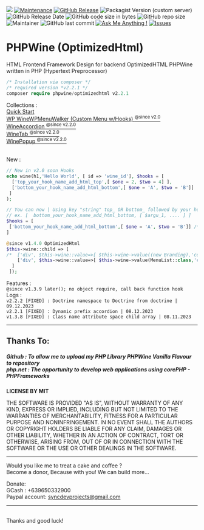 <img src="https://img.shields.io/badge/license-MIT-blue">  [![Maintenance](https://img.shields.io/badge/Maintained%3F-yes-green.svg)](https://github.com/PHPWine/PHPWine/graphs/commit-activity) [![GitHub Release](https://img.shields.io/github/release/PHPWine/PHPWine.svg?style=flat)](https://github.com/PHPWine/PHPWine/releases) ![Packagist Version (custom server)](https://img.shields.io/packagist/v/phpwine/optimizedhtml?color=orange) ![GitHub Release Date](https://img.shields.io/github/release-date/PHPWine/PHPWine) ![GitHub code size in bytes](https://img.shields.io/github/languages/code-size/PHPWine/PHPWine) ![GitHub repo size](https://img.shields.io/github/repo-size/PHPWine/PHPWine) ![Maintainer](https://img.shields.io/badge/maintainer-nielsoffice-green) ![GitHub last commit](https://img.shields.io/github/last-commit/PHPWine/PHPWine) [![Ask Me Anything !](https://img.shields.io/badge/Ask%20me-anything-1abc9c.svg)](https://github.com/PHPWine/PHPWine/issues/new) [![Issues](https://img.shields.io/github/issues-raw/PHPWine/PHPWine.svg?maxAge=25000)](https://github.com/PHPWine/PHPWine/issues)


# PHPWine (OptimizedHtml)
HTML Frontend Framework Design for backend OptimizedHTML PHPWine written in PHP (Hypertext Preprocessor) 

```PHP
/* Installation via composer */ 
/* required version *v2.2.1 */
composer require phpwine/optimizedhtml v2.2.1
```
Collections : 
<br /> <a href="https://phpwine.github.io/documents/#w_quickstart">Quick Start </a>
<br /> <a href="https://github.com/PHPWine/WineWPMenuWalker"> WP WineWPMenuWalker (Custom Menu w/Hooks) <sup>@since v2.0</sup> </a>
<br /> <a href="https://github.com/PHPWine/WineAccordion"> WineAccordion <sup>@since v2.2.0</sup> </a>
<br /> <a href="https://github.com/PHPWine/WineTab"> WineTab <sup>@since v2.2.0</sup> </a>
<br /> <a href="https://github.com/PHPWine/WinePopup"> WinePopup <sup>@since v2.2.0</sup> </a>

<br /> New :
```PHP
// New in v2.0 soon Hooks 
echo wine(h1,'Hello World', [ id => 'wine_id'], $hooks = [
  ['top_your_hook_name_add_html_top',[ $one = 2, $two = 4] ],
  ['bottom_your_hook_name_add_html_bottom',[ $one = 'A', $two = 'B']]
 ]  
);

// You can now | Using key "string" top_ OR bottom_ followed by your hook name ... 
// ex. [  bottom_your_hook_name_add_html_bottom, [ $argu_1, .... ] ]
$hooks = [
 ['bottom_your_hook_name_add_html_bottom',[ $one = 'A', $two = 'B']] /* this will display in the bottom element html */
]  
```
``` PHP
@since v1.4.0 OptimizedHtml
$this->wine::child => [
/*  ['div', $this->wine::value=>[ $this->wine->value((new Branding),'component_top_logo_header')]], this still works anyway */
    ['div', $this->wine::value=>[ $this->wine->value(MenuList::class,'component_top_right_menu', $this->links ) ]]
  ]
 ]);
```

Features :
<br /> ``` @since v1.3.9 later(); no object require, call back function hook ```
<br />
Logs :
<br /> ``` v2.2.2 [FIXED] : Doctrine namespace to Doctrine from doctrine | 09.12.2023 ```
<br /> ``` v2.2.1 [FIXED] : Dynamic prefix accordion | 08.12.2023 ```
<br /> ``` v1.3.8 [FIXED] : Class name attribute space child array | 08.11.2023 ```

<hr /> 

<h2>Thanks To:</h2>
<h5>
Github : To allow me to upload my PHP Library PHPWine Vanilla Flavour to repository<br /> 
php.net : The opportunity to develop web applications using corePHP - PHPFrameworks<br />
</h5>

__LICENSE BY MIT__

THE SOFTWARE IS PROVIDED "AS IS", WITHOUT WARRANTY OF ANY KIND, EXPRESS OR IMPLIED, INCLUDING BUT NOT LIMITED TO THE WARRANTIES OF MERCHANTABILITY, FITNESS FOR A PARTICULAR PURPOSE AND NONINFRINGEMENT. IN NO EVENT SHALL THE AUTHORS OR COPYRIGHT HOLDERS BE LIABLE FOR ANY CLAIM, DAMAGES OR OTHER LIABILITY, WHETHER IN AN ACTION OF CONTRACT, TORT OR OTHERWISE, ARISING FROM, OUT OF OR IN CONNECTION WITH THE SOFTWARE OR THE USE OR OTHER DEALINGS IN THE SOFTWARE.
<br />

<hr />
Would you like me to treat a cake and coffee ? <br />
Become a donor, Because with you! We can build more... 

Donate: <br />
GCash : +639650332900 <br /> 
Paypal account: syncdevprojects@gmail.com
<hr />
<br />
Thanks and good luck! 
